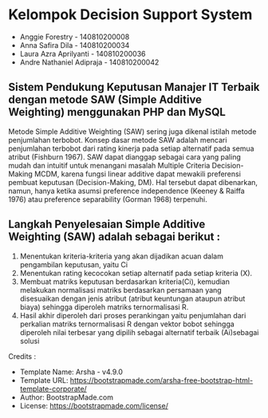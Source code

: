 # Kelompok Decision Support System #

* Anggie Forestry - 140810200008
* Anna Safira Dila - 140810200034
* Laura Azra Aprilyanti - 140810200036
* Andre Nathaniel Adipraja - 140810200042

## Sistem Pendukung Keputusan Manajer IT Terbaik dengan metode SAW (Simple Additive Weighting) menggunakan PHP dan MySQL ##
Metode Simple Additive Weighting (SAW) sering juga dikenal istilah metode penjumlahan terbobot. Konsep dasar metode SAW adalah mencari penjumlahan terbobot dari rating kinerja pada setiap alternatif pada semua atribut (Fishburn 1967). SAW dapat dianggap sebagai cara yang paling mudah dan intuitif untuk menangani masalah Multiple Criteria Decision-Making MCDM, karena fungsi linear additive dapat mewakili preferensi pembuat keputusan (Decision-Making, DM). Hal tersebut dapat dibenarkan, namun, hanya ketika asumsi preference independence (Keeney & Raiffa 1976) atau preference separability (Gorman 1968) terpenuhi.

## Langkah Penyelesaian Simple Additive Weighting (SAW) adalah sebagai berikut : ##

1. Menentukan kriteria-kriteria yang akan dijadikan acuan dalam pengambilan keputusan, yaitu Ci
2. Menentukan rating kecocokan setiap alternatif pada setiap kriteria (X).
3. Membuat matriks keputusan berdasarkan kriteria(Ci), kemudian melakukan normalisasi matriks berdasarkan persamaan yang disesuaikan dengan jenis atribut (atribut keuntungan ataupun atribut biaya) sehingga diperoleh matriks ternormalisasi R.
4. Hasil akhir diperoleh dari proses perankingan yaitu penjumlahan dari perkalian matriks ternormalisasi R dengan vektor bobot sehingga diperoleh nilai terbesar yang dipilih sebagai alternatif terbaik (Ai)sebagai solusi

Credits :
* Template Name: Arsha - v4.9.0
* Template URL: https://bootstrapmade.com/arsha-free-bootstrap-html-template-corporate/
* Author: BootstrapMade.com
* License: https://bootstrapmade.com/license/
